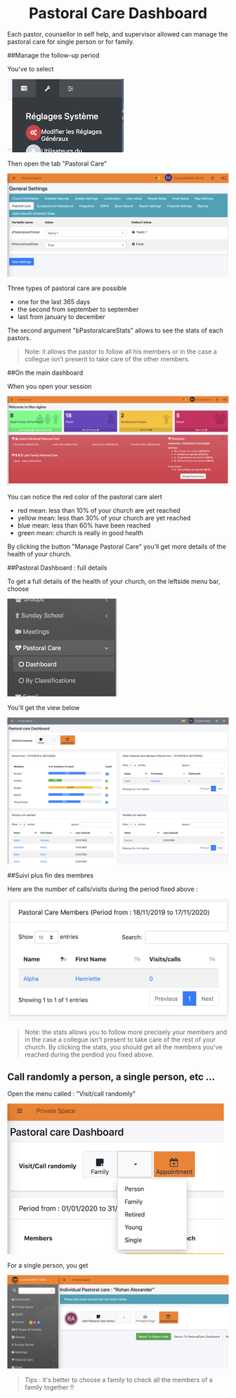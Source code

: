 # <center><big>Pastoral Care Dashboard</big></center>

Each pastor, counsellor in self help, and supervisor allowed can manage the pastoral care for single person or for family.

##Manage the follow-up period

You've to select

![Screenshot](../../img/pastoralcare/pastoralcare_global_settings1.png)

Then open the tab "Pastoral Care"

![Screenshot](../../img/pastoralcare/pastoralcare_global_settings2.png)

Three types of pastoral care are possible

- one for the last 365 days
- the second from september to september
- last from january to december

The second argument "bPastoralcareStats" allows to see the stats of each pastors.

>Note: it allows the pastor to follow all his members or in the case a collegue isn't present to take care of the other members.


##On the main dashboard

When you open your session

![Screenshot](../../img/pastoralcare/pastoral_care_maindashboard.png)

You can notice the red color of the pastoral care alert

- red    mean: less than 10% of your church are yet reached
- yellow mean: less than 30% of your church are yet reached
- blue   mean: less than 60% have been reached
- green  mean: church is really in good health

By clicking the button "Manage Pastoral Care" you'll get more details of the health of your church.

##Pastoral Dashboard : full details

To get a full details of the health of your church, on the leftside menu bar, choose

![Screenshot](../../img/pastoralcare/pastoral_care_dashboard_full_menu.png)

You'll get the view below

![Screenshot](../../img/pastoralcare/pastoral_care_dashboard_full.png)

##Suivi plus fin des membres

Here are the number of calls/visits during the period fixed above :

![Screenshot](../../img/pastoralcare/pastoral_care_dashboard_full1.png)

>Note: the stats allows you to follow more precisely your members and in the case a collegue isn't present to take care of the rest of your church.
>By clicking the stats, you should get all the members you've reached during the perdiod you fixed above.

## Call randomly a person, a single person, etc ...

Open the menu called : "Visit/call randomly"

![Screenshot](../../img/pastoralcare/pastoral_care_add_randomly.png)

For a single person, you get

![Screenshot](../../img/pastoralcare/pastoral_care_add_randomly1.png)

>Tips : it's better to choose a family to check all the members of a family together !!



